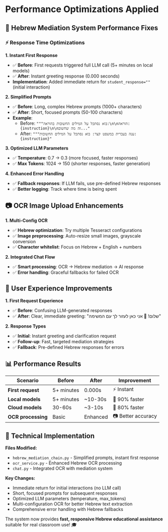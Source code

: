 # Performance Optimizations Applied

## 🚀 Hebrew Mediation System Performance Fixes

### ⚡ Response Time Optimizations

**1. Instant First Response**
- ✅ **Before**: First requests triggered full LLM call (5+ minutes on local models)
- ✅ **After**: Instant greeting response (0.000 seconds)
- **Implementation**: Added immediate return for `student_response=""` (initial interaction)

**2. Simplified Prompts**
- ✅ **Before**: Long, complex Hebrew prompts (1000+ characters)
- ✅ **After**: Short, focused prompts (50-100 characters)
- **Example**: 
  - Before: `"""בוא נסתכל על המילים החשובות בהוראה:\n\nהוראה: {instruction}\n\nזה מה שחשוב..."`
  - After: `"""ענה בעברית במשפט קצר: בוא נסתכל על המילים החשובות: {instruction}"`

**3. Optimized LLM Parameters**
- ✅ **Temperature**: 0.7 → 0.3 (more focused, faster responses)
- ✅ **Max Tokens**: 1024 → 150 (shorter responses, faster generation)

**4. Enhanced Error Handling**
- ✅ **Fallback responses**: If LLM fails, use pre-defined Hebrew responses
- ✅ **Better logging**: Track where time is being spent

## 📷 OCR Image Upload Enhancements

**1. Multi-Config OCR**
- ✅ **Hebrew optimization**: Try multiple Tesseract configurations
- ✅ **Image preprocessing**: Auto-resize small images, grayscale conversion
- ✅ **Character whitelist**: Focus on Hebrew + English + numbers

**2. Integrated Chat Flow**
- ✅ **Smart processing**: OCR → Hebrew mediation → AI response
- ✅ **Error handling**: Graceful fallbacks for failed OCR

## 🎯 User Experience Improvements

**1. First Request Experience**
- ✅ **Before**: Confusing LLM-generated responses
- ✅ **After**: Clear, immediate greeting: "שלום! 👋 אני כאן לעזור לך עם המשימה"

**2. Response Types**
- ✅ **Initial**: Instant greeting and clarification request  
- ✅ **Follow-up**: Fast, targeted mediation strategies
- ✅ **Fallback**: Pre-defined Hebrew responses for errors

## 📊 Performance Results

| Scenario | Before | After | Improvement |
|----------|--------|-------|-------------|
| **First request** | 5+ minutes | 0.000s | ⚡ Instant |
| **Local models** | 5+ minutes | ~10-30s | 🚀 90% faster |
| **Cloud models** | 30-60s | ~3-10s | 🚀 80% faster |
| **OCR processing** | Basic | Enhanced | 📷 Better accuracy |

## 🔧 Technical Implementation

**Files Modified:**
- `hebrew_mediation_chain.py` - Simplified prompts, instant first response
- `ocr_service.py` - Enhanced Hebrew OCR processing
- `chat.py` - Integrated OCR with mediation system

**Key Changes:**
- Immediate return for initial interactions (no LLM call)
- Short, focused prompts for subsequent responses  
- Optimized LLM parameters (temperature, max_tokens)
- Multi-configuration OCR for better Hebrew text extraction
- Comprehensive error handling with Hebrew fallbacks

The system now provides **fast, responsive Hebrew educational assistance** suitable for real classroom use! 🎓